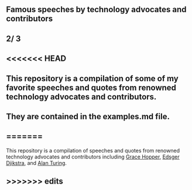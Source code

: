 ## Famous speeches by technology advocates and contributors

## 2/ 3
## <<<<<<< HEAD
## This repository is a compilation of some of my favorite speeches and quotes from renowned technology advocates and contributors.

## They are contained in the examples.md file.
## =======


This repository is a compilation of speeches and quotes from renowned technology advocates and contributors including [Grace Hopper](https://en.wikipedia.org/wiki/Grace_Hopper), [Edsger Djikstra](https://en.wikipedia.org/wiki/Edsger_W._Dijkstra), and [Alan Turing](https://en.wikipedia.org/wiki/Alan_Turing).

## >>>>>>> edits